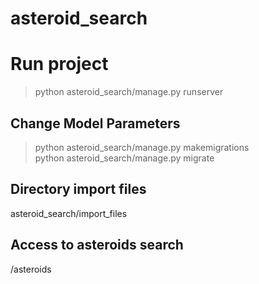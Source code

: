 # asteroid_search

# Run project
> python asteroid_search/manage.py runserver

## Change Model Parameters
> python asteroid_search/manage.py makemigrations  
> python asteroid_search/manage.py migrate

## Directory import files
asteroid_search/import_files

## Access to asteroids search
<hostname>/asteroids
